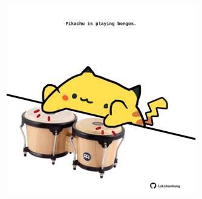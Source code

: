 <!-- built at 14/08/2021, 11:01:33 UTC -->
<p align="center">
  <img width="500" height="500" src="./ReadmeImage.svg">
</p>
